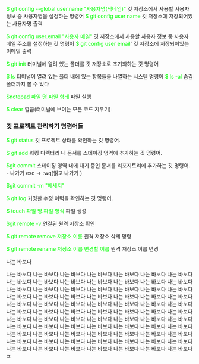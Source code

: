 <span style="color: 00ff00;">$ git config --global user.name "사용자명(닉네임)"</span>
깃 저장소에서 사용할 사용자 정보 중 사용자명을 설정하는 명령어
<span style="color: 00ff00;">$ git config user name</span>
깃 저장소에 저장되어있는 사용자명 출력

<span style="color: 00ff00;">$ git config user.email "사용자 메일"</span>
깃 저장소에서 사용할 사용자 정보 중 사용자 메일 주소를 설정하는 깃 명령어
<span style="color: 00ff00;">$ git config user email</span>'
깃 저장소에 저장되어있는 이메일 출력

<span style="color: 00ff00;">$ git init</span>
터미널에 열려 있는 폴더를 깃 저장소로 초기화하는 깃 명령어

<span style="color: 00ff00;">$ ls</span>
터미널이 열려 있는 폴더 내에 있는 항목들을 나열하는 시스템 명령어
<span style="color: 00ff00;">$ ls -al</span>
숨김 폴더까지 볼 수 있다

<span style="color: 00ff00;">$notepad 파일 명.파일 형태</span>
파일 실행


<span style="color: 00ff00;">$ clear</span>
깔끔(터미널에 보이는 모든 코드 지우기)

### 깃 프로젝트 관리하기 명령어들
<span style="color: 00ff00;">$ git status</span>
깃 프로젝트 상태를 확인하는 깃 명령어.

<span style="color: 00ff00;">$ git add</span>
워킹 디렉터리 내 문서를 스테이징 영역에 추가하는 깃 명령어.

<span style="color: 00ff00;">$git commit</span>
스테이징 영역 내에 대기 중인 문서를 리포지토리에 추가하는 깃 명령어.
	- 나가기 esc -> :wq(읽고 나가기 )

<span style="color: 00ff00;">$git commit -m "메세지"</span>

<span style="color: 00ff00;">$ git log</span>
커밋한 수정 이력을 확인하는 깃 명령어.

<span style="color: 00ff00;">$ touch 파일 명.파일 형식</span>
파일 생성

<span style="color: 00ff00;">$git remote -v</span>
연결된 원격 저장소 확인

<span style="color: 00ff00;">$ git remote remove 저장소 이름</span>
원격 저장소 삭제 명령

<span style="color: 00ff00;">$ git remote rename 저장소 이름 변경할 이름</span>
원격 저장소 이름 변경

나는 바보다

나는 바보다
나는 바보다
나는 바보다
나는 바보다
나는 바보다
나는 바보다
나는 바보다
나는 바보다
나는 바보다
나는 바보다
나는 바보다
나는 바보다
나는 바보다
나는 바보다
나는 바보다
나는 바보다
나는 바보다
나는 바보다
나는 바보다
나는 바보다
나는 바보다
나는 바보다
나는 바보다
나는 바보다
나는 바보다
나는 바보다
나는 바보다
나는 바보다
나는 바보다
나는 바보다
나는 바보다
나는 바보다
나는 바보다
나는 바보다
나는 바보다
나는 바보다
나는 바보다
나는 바보다
나는 바보다
나는 바보다
나는 바보다
나는 바보다
나는 바보다
나는 바보다
나는 바보다
나는 바보다
나는 바보다
나는 바보다
나는 바보다
나는 바보다
나는 바보다
나는 바보다
나는 바보다
나는 바보다
나는 바보다
나는 바보다
나는 바보다
나는 바보다
나는 바보다
나는 바보다
나는 바보다
나는 바보다
나는 바보다
나는 바보다
나는 바보다
나는 바보다
나는 바보다
나는 바보다
나는 바보다
나는 바보다
나는 바보다
나는 바보다
나는 바보다
나는 바보다
나는 바보다
나는 바보다
나는 바보다ㅍ




